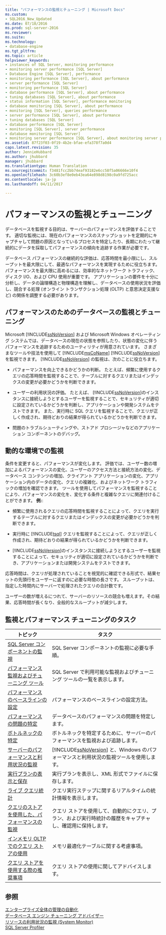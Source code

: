 ```yaml
---
title: "パフォーマンスの監視とチューニング | Microsoft Docs"
ms.custom:
- SQL2016_New_Updated
ms.date: 07/18/2016
ms.prod: sql-server-2016
ms.reviewer: 
ms.suite: 
ms.technology:
- database-engine
ms.tgt_pltfrm: 
ms.topic: article
helpviewer_keywords:
- instances of SQL Server, monitoring performance
- monitoring server performance [SQL Server]
- Database Engine [SQL Server], performance
- monitoring performance [SQL Server], about performance
- server performance [SQL Server]
- monitoring performance [SQL Server]
- database performance [SQL Server], about performance
- tuning databases [SQL Server], about performance
- status information [SQL Server], performance monitoring
- database monitoring [SQL Server], about performance
- monitoring [SQL Server], queries performance
- server performance [SQL Server], about performance
- tuning databases [SQL Server]
- database performance [SQL Server]
- monitoring [SQL Server], server performance
- database monitoring [SQL Server]
- monitoring server performance [SQL Server], about monitoring server performance
ms.assetid: 87f23f03-0f19-4b2e-bfae-efa378f7a0d4
caps.latest.revision: 35
author: JennieHubbard
ms.author: jhubbard
manager: jhubbard
ms.translationtype: Human Translation
ms.sourcegitcommit: f3481fcc2bb74eaf93182e6cc58f5a06666e10f4
ms.openlocfilehash: 3c60b3ef8e0eb43ea64e898d8198c0a9fd725acc
ms.contentlocale: ja-jp
ms.lasthandoff: 04/11/2017

---
```

# <a name="monitor-and-tune-for-performance"></a>パフォーマンスの監視とチューニング
  データベースを監視する目的は、サーバーのパフォーマンスを評価することです。 適切な監視には、現在のパフォーマンスのスナップショットを定期的にキャプチャして問題の原因となっているプロセスを特定したり、長期にわたって継続的にデータを採取してパフォーマンスの傾向を追跡する作業が必要です。  
  
 データベース パフォーマンスの継続的な評価は、応答時間を最小限にし、スループットを最大限にして、最適なパフォーマンスを実現するために役立ちます。 パフォーマンスを最大限に高めるには、効率的なネットワーク トラフィック、ディスク I/O、および CPU 使用が重要です。 アプリケーションの要件を十分に分析し、データの論理構造と物理構造を理解し、データベースの使用状況を評価し、競合する処理 (オンライン トランザクション処理 (OLTP) と意思決定支援など) の関係を調整する必要があります。  
  
## <a name="monitoring-and-tuning-databases-for-performance"></a>パフォーマンスのためのデータベースの監視とチューニング  
 Microsoft [!INCLUDE[ssNoVersion](../../includes/ssnoversion-md.md)] および Microsoft Windows オペレーティング システムでは、データベースの現在の状態を参照したり、状態の変化に伴うパフォーマンスを追跡するためのユーティリティが用意されています。 さまざまなツールや技法を使用して [!INCLUDE[msCoName](../../includes/msconame-md.md)] [!INCLUDE[ssNoVersion](../../includes/ssnoversion-md.md)]を監視できます。 [!INCLUDE[ssNoVersion](../../includes/ssnoversion-md.md)] の監視は、次のことに役立ちます。  
  
-   パフォーマンスを向上できるかどうかの判断。 たとえば、頻繁に使用するクエリの応答時間を監視することで、テーブルに対するクエリまたはインデックスの変更が必要かどうかを判断できます。  
  
-   ユーザーの利用状況の評価。 たとえば、 [!INCLUDE[ssNoVersion](../../includes/ssnoversion-md.md)]のインスタンスに接続しようとするユーザーを監視することで、セキュリティが適切に設定されているかどうかを判断し、アプリケーションや開発システムをテストできます。 また、実行時に SQL クエリを監視することで、クエリが正しく作成され、期待どおりの結果が得られているかどうかを判断できます。  
  
-   問題のトラブルシューティングや、ストアド プロシージャなどのアプリケーション コンポーネントのデバッグ。  
  
## <a name="monitoring-in-a-dynamic-environment"></a>動的な環境での監視  
条件を変更すると、パフォーマンスが変化します。 評価では、ユーザー数の増加によるパフォーマンスの変化、ユーザーのアクセス方法と接続方法の変化、データベース コンテンツの増加、クライアント アプリケーションの変化、アプリケーション内のデータの変化、クエリの複雑化、およびネットワーク トラフィックの増加を確認できます。 ツールを使用してパフォーマンスを監視することにより、パフォーマンスの変化を、変化する条件と複雑なクエリに関連付けることができます。 **例:**:  
  
-   頻繁に使用されるクエリの応答時間を監視することによって、クエリを実行するテーブルに対するクエリまたはインデックスの変更が必要かどうかを判断できます。  
  
-   実行時に [!INCLUDE[tsql](../../includes/tsql-md.md)] クエリを監視することによって、クエリが正しく作成され、期待どおりの結果が得られているかどうかを判断できます。  
  
-   [!INCLUDE[ssNoVersion](../../includes/ssnoversion-md.md)]のインスタンスに接続しようとするユーザーを監視することによって、セキュリティが適切に設定されているかどうかを判断でき、アプリケーションまたは開発システムをテストできます。  
  
 応答時間は、クエリが処理されていることを視覚的に確認できる形式で、結果セットの先頭行をユーザーに返すのに必要な時間の長さです。 スループットは、指定した時間内にサーバーで処理されたクエリの合計数です。  
  
 ユーザーの数が増えるにつれて、サーバーのリソースの競合も増えます。その結果、応答時間が長くなり、全般的なスループットが減少します。  
  
## <a name="monitoring-and-performance-tuning-tasks"></a>監視とパフォーマンス チューニングのタスク  
  
|トピック| タスク|  
|-----------|----------------------|  
|[SQL Server コンポーネントの監視](../../relational-databases/performance/monitor-sql-server-components.md)|SQL Server コンポーネントの監視に必要な手順。|  
|[パフォーマンス監視およびチューニング ツール](../../relational-databases/performance/performance-monitoring-and-tuning-tools.md)|SQL Server で利用可能な監視およびチューニング ツールの一覧を表示します。|  
|[パフォーマンスのベースラインの設定](../../relational-databases/performance/establish-a-performance-baseline.md)|パフォーマンスのベースラインの設定方法。|  
|[パフォーマンスの問題の特定](../../relational-databases/performance/isolate-performance-problems.md)|データベースのパフォーマンスの問題を特定します。|  
|[ボトルネックの特定](../../relational-databases/performance/identify-bottlenecks.md)|ボトルネックを特定するために、サーバーのパフォーマンスを監視および追跡します。|  
|[サーバーのパフォーマンスと利用状況の監視](../../relational-databases/performance/server-performance-and-activity-monitoring.md)|[!INCLUDE[ssNoVersion](../../includes/ssnoversion-md.md)] と、Windows のパフォーマンスと利用状況の監視ツールを使用します。|  
|[実行プランの表示と保存](../../relational-databases/performance/display-and-save-execution-plans.md)|実行プランを表示し、XML 形式でファイルに保存します。|  
|[ライブ クエリ統計](../../relational-databases/performance/live-query-statistics.md)|クエリ実行ステップに関するリアルタイムの統計情報を表示します。|  
|[クエリのストアを使用した、パフォーマンスの監視](../../relational-databases/performance/monitoring-performance-by-using-the-query-store.md)|クエリ ストアを使用して、自動的にクエリ、プラン、および実行時統計の履歴をキャプチャし、確認用に保持します。|  
|[インメモリ OLTP でのクエリ ストアの使用](../../relational-databases/performance/using-the-query-store-with-in-memory-oltp.md)|メモリ最適化テーブルに関する考慮事項。|  
|[クエリ ストアを使用する際の推奨事項](../../relational-databases/performance/best-practice-with-the-query-store.md)|クエリ ストアの使用に関してアドバイスします。|  
  
## <a name="see-also"></a>参照  
 [エンタープライズ全体の管理の自動化](http://msdn.microsoft.com/library/44d8365b-42bd-4955-b5b2-74a8a9f4a75f)   
 [データベース エンジン チューニング アドバイザー](../../relational-databases/performance/database-engine-tuning-advisor.md)   
 [リソースの利用状況の監視 &#40;System Monitor&#41;](../../relational-databases/performance-monitor/monitor-resource-usage-system-monitor.md)   
 [SQL Server Profiler](../../tools/sql-server-profiler/sql-server-profiler.md)  
  
  

